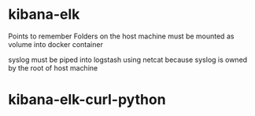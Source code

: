 # kibana-elk
Points to remember
Folders on the host machine must be mounted as volume into docker container

syslog must be piped into logstash using netcat because syslog is owned by the root of host machine

# kibana-elk-curl-python
